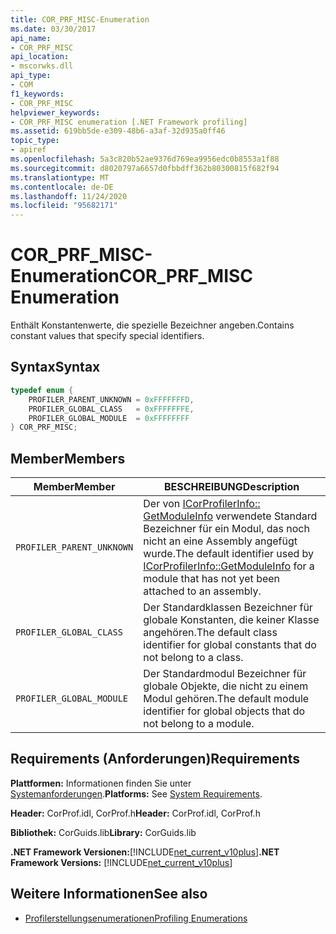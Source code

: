 ```yaml
---
title: COR_PRF_MISC-Enumeration
ms.date: 03/30/2017
api_name:
- COR_PRF_MISC
api_location:
- mscorwks.dll
api_type:
- COM
f1_keywords:
- COR_PRF_MISC
helpviewer_keywords:
- COR_PRF_MISC enumeration [.NET Framework profiling]
ms.assetid: 619bb5de-e309-48b6-a3af-32d935a0ff46
topic_type:
- apiref
ms.openlocfilehash: 5a3c820b52ae9376d769ea9956edc0b8553a1f88
ms.sourcegitcommit: d8020797a6657d0fbbdff362b80300815f682f94
ms.translationtype: MT
ms.contentlocale: de-DE
ms.lasthandoff: 11/24/2020
ms.locfileid: "95682171"
---
```

# <a name="cor_prf_misc-enumeration"></a><span data-ttu-id="b160a-102">COR_PRF_MISC-Enumeration</span><span class="sxs-lookup"><span data-stu-id="b160a-102">COR_PRF_MISC Enumeration</span></span>

<span data-ttu-id="b160a-103">Enthält Konstantenwerte, die spezielle Bezeichner angeben.</span><span class="sxs-lookup"><span data-stu-id="b160a-103">Contains constant values that specify special identifiers.</span></span>  
  
## <a name="syntax"></a><span data-ttu-id="b160a-104">Syntax</span><span class="sxs-lookup"><span data-stu-id="b160a-104">Syntax</span></span>  
  
```cpp  
typedef enum {  
    PROFILER_PARENT_UNKNOWN = 0xFFFFFFFD,  
    PROFILER_GLOBAL_CLASS   = 0xFFFFFFFE,  
    PROFILER_GLOBAL_MODULE  = 0xFFFFFFFF  
} COR_PRF_MISC;  
```  
  
## <a name="members"></a><span data-ttu-id="b160a-105">Member</span><span class="sxs-lookup"><span data-stu-id="b160a-105">Members</span></span>  
  
|<span data-ttu-id="b160a-106">Member</span><span class="sxs-lookup"><span data-stu-id="b160a-106">Member</span></span>|<span data-ttu-id="b160a-107">BESCHREIBUNG</span><span class="sxs-lookup"><span data-stu-id="b160a-107">Description</span></span>|  
|------------|-----------------|  
|`PROFILER_PARENT_UNKNOWN`|<span data-ttu-id="b160a-108">Der von [ICorProfilerInfo:: GetModuleInfo](icorprofilerinfo-getmoduleinfo-method.md) verwendete Standard Bezeichner für ein Modul, das noch nicht an eine Assembly angefügt wurde.</span><span class="sxs-lookup"><span data-stu-id="b160a-108">The default identifier used by [ICorProfilerInfo::GetModuleInfo](icorprofilerinfo-getmoduleinfo-method.md) for a module that has not yet been attached to an assembly.</span></span>|  
|`PROFILER_GLOBAL_CLASS`|<span data-ttu-id="b160a-109">Der Standardklassen Bezeichner für globale Konstanten, die keiner Klasse angehören.</span><span class="sxs-lookup"><span data-stu-id="b160a-109">The default class identifier for global constants that do not belong to a class.</span></span>|  
|`PROFILER_GLOBAL_MODULE`|<span data-ttu-id="b160a-110">Der Standardmodul Bezeichner für globale Objekte, die nicht zu einem Modul gehören.</span><span class="sxs-lookup"><span data-stu-id="b160a-110">The default module identifier for global objects that do not belong to a module.</span></span>|  
  
## <a name="requirements"></a><span data-ttu-id="b160a-111">Requirements (Anforderungen)</span><span class="sxs-lookup"><span data-stu-id="b160a-111">Requirements</span></span>  

 <span data-ttu-id="b160a-112">**Plattformen:** Informationen finden Sie unter [Systemanforderungen](../../get-started/system-requirements.md).</span><span class="sxs-lookup"><span data-stu-id="b160a-112">**Platforms:** See [System Requirements](../../get-started/system-requirements.md).</span></span>  
  
 <span data-ttu-id="b160a-113">**Header:** CorProf.idl, CorProf.h</span><span class="sxs-lookup"><span data-stu-id="b160a-113">**Header:** CorProf.idl, CorProf.h</span></span>  
  
 <span data-ttu-id="b160a-114">**Bibliothek:** CorGuids.lib</span><span class="sxs-lookup"><span data-stu-id="b160a-114">**Library:** CorGuids.lib</span></span>  
  
 <span data-ttu-id="b160a-115">**.NET Framework Versionen:**[!INCLUDE[net_current_v10plus](../../../../includes/net-current-v10plus-md.md)]</span><span class="sxs-lookup"><span data-stu-id="b160a-115">**.NET Framework Versions:** [!INCLUDE[net_current_v10plus](../../../../includes/net-current-v10plus-md.md)]</span></span>  
  
## <a name="see-also"></a><span data-ttu-id="b160a-116">Weitere Informationen</span><span class="sxs-lookup"><span data-stu-id="b160a-116">See also</span></span>

- [<span data-ttu-id="b160a-117">Profilerstellungsenumerationen</span><span class="sxs-lookup"><span data-stu-id="b160a-117">Profiling Enumerations</span></span>](profiling-enumerations.md)
